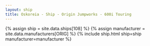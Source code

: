```yaml
---
layout: ship
title: Oskoreia - Ship - Origin Jumpworks - 600i Touring
---
```

{% assign ship = site.data.ships[108] %}
{% assign manufacturer = site.data.manufacturers[ORIG] %}
{% include ship.html ship=ship manufacturer=manufacturer %}
